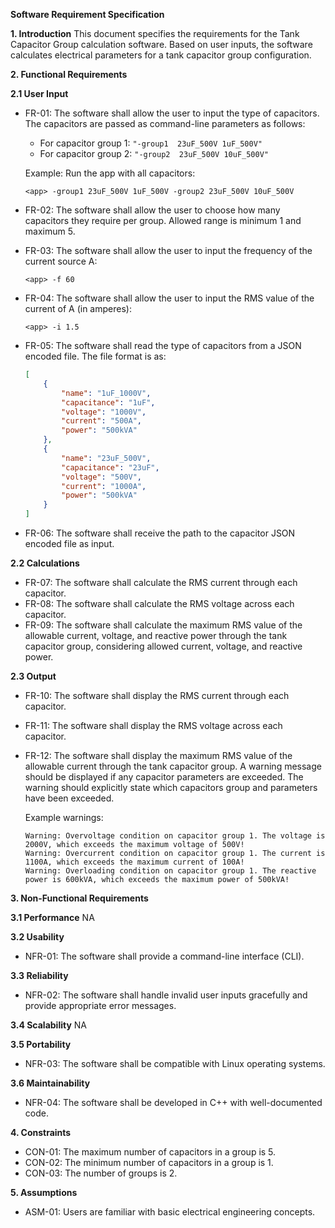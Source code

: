 **Software Requirement Specification**

**1. Introduction**
This document specifies the requirements for the Tank Capacitor Group calculation software. Based on user inputs, the software calculates electrical parameters for a tank capacitor group configuration.

**2. Functional Requirements**

**2.1 User Input**
- FR-01: The software shall allow the user to input the type of capacitors. The capacitors are passed as command-line parameters as follows:
  - For capacitor group 1: `"-group1  23uF_500V 1uF_500V"`
  - For capacitor group 2: `"-group2  23uF_500V 10uF_500V"`
  
  Example: Run the app with all capacitors:
  ```shell
  <app> -group1 23uF_500V 1uF_500V -group2 23uF_500V 10uF_500V
  ```

- FR-02: The software shall allow the user to choose how many capacitors they require per group. Allowed range is minimum 1 and maximum 5.

- FR-03: The software shall allow the user to input the frequency of the current source A:
  ```shell
  <app> -f 60
  ```

- FR-04: The software shall allow the user to input the RMS value of the current of A (in amperes):
  ```shell
  <app> -i 1.5
  ```

- FR-05: The software shall read the type of capacitors from a JSON encoded file. The file format is as:
    ```JSON
    [
        {
            "name": "1uF_1000V",
            "capacitance": "1uF",
            "voltage": "1000V",
            "current": "500A",
            "power": "500kVA"
        },
        {
            "name": "23uF_500V",
            "capacitance": "23uF",
            "voltage": "500V",
            "current": "1000A",
            "power": "500kVA"
        }
    ]

    ```

- FR-06: The software shall receive the path to the capacitor JSON encoded file as input.

**2.2 Calculations**
- FR-07: The software shall calculate the RMS current through each capacitor.
- FR-08: The software shall calculate the RMS voltage across each capacitor.
- FR-09: The software shall calculate the maximum RMS value of the allowable current, voltage, and reactive power through the tank capacitor group, considering allowed current, voltage, and reactive power.


**2.3 Output**
- FR-10: The software shall display the RMS current through each capacitor.
- FR-11: The software shall display the RMS voltage across each capacitor.
- FR-12: The software shall display the maximum RMS value of the allowable current through the tank capacitor group. A warning message should be displayed if any capacitor parameters are exceeded. The warning should explicitly state which capacitors group and parameters have been exceeded.

    Example warnings:
    ```shell
    Warning: Overvoltage condition on capacitor group 1. The voltage is 2000V, which exceeds the maximum voltage of 500V!
    Warning: Overcurrent condition on capacitor group 1. The current is 1100A, which exceeds the maximum current of 100A!
    Warning: Overloading condition on capacitor group 1. The reactive power is 600kVA, which exceeds the maximum power of 500kVA!
    ```

**3. Non-Functional Requirements**

**3.1 Performance**
NA

**3.2 Usability**
- NFR-01: The software shall provide a command-line interface (CLI).

**3.3 Reliability**
- NFR-02: The software shall handle invalid user inputs gracefully and provide appropriate error messages.

**3.4 Scalability**
NA

**3.5 Portability**
- NFR-03: The software shall be compatible with Linux operating systems.

**3.6 Maintainability**
- NFR-04: The software shall be developed in C++ with well-documented code.

**4. Constraints**
- CON-01: The maximum number of capacitors in a group is 5.
- CON-02: The minimum number of capacitors in a group is 1.
- CON-03: The number of groups is 2.

**5. Assumptions**
- ASM-01: Users are familiar with basic electrical engineering concepts.

